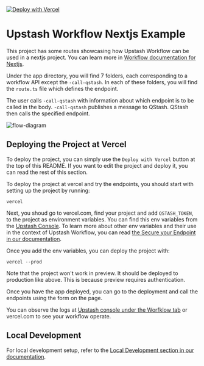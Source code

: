 [![Deploy with Vercel](https://vercel.com/button)](https://vercel.com/new/clone?repository-url=https%3A%2F%2Fgithub.com%2Fupstash%2Fworkflow-js%2Ftree%2Fmain%2Fworkflow%2Fnextjs&env=QSTASH_TOKEN&envDescription=You%20can%20access%20this%20variable%20from%20Upstash%20Console%2C%20under%20QStash%20page.%20&project-name=workflow-nextjs&repository-name=workflow-nextjs&demo-title=Upstash%20Workflow%20Example&demo-description=A%20Next.js%20application%20utilizing%20Upstash%20Workflow)

# Upstash Workflow Nextjs Example

This project has some routes showcasing how Upstash Workflow can be used in a nextjs project. You can learn more in [Workflow documentation for Nextjs](https://upstash.com/docs/qstash/workflow/quickstarts/vercel-nextjs).

Under the app directory, you will find 7 folders, each corresponding to a workflow API except the `-call-qstash`. In each of these folders, you will find the `route.ts` file which defines the endpoint.

The user calls `-call-qstash` with information about which endpoint is to be called in the body. `-call-qstash` publishes a message to QStash. QStash then calls the specified endpoint.

![flow-diagram](../imgs/flow-diagram.png)

## Deploying the Project at Vercel

To deploy the project, you can simply use the `Deploy with Vercel` button at the top of this README. If you want to edit the project and deploy it, you can read the rest of this section.

To deploy the project at vercel and try the endpoints, you should start with setting up the project by running:

```
vercel
```

Next, you shoud go to vercel.com, find your project and add `QSTASH_TOKEN`, to the project as environment variables. You can find this env variables from the [Upstash Console](https://console.upstash.com/qstash). To learn more about other env variables and their use in the context of Upstash Workflow, you can read [the Secure your Endpoint in our documentation](https://upstash.com/docs/qstash/workflow/howto/security#using-qstashs-built-in-request-verification-recommended).

Once you add the env variables, you can deploy the project with:

```
vercel --prod
```

Note that the project won't work in preview. It should be deployed to production like above. This is because preview requires authentication.

Once you have the app deployed, you can go to the deployment and call the endpoints using the form on the page.

You can observe the logs at [Upstash console under the Worfklow tab](https://console.upstash.com/qstash?tab=workflow) or vercel.com to see your workflow operate.

## Local Development

For local development setup, refer to the [Local Development section in our documentation](https://upstash.com/docs/qstash/workflow/howto/local-development).
